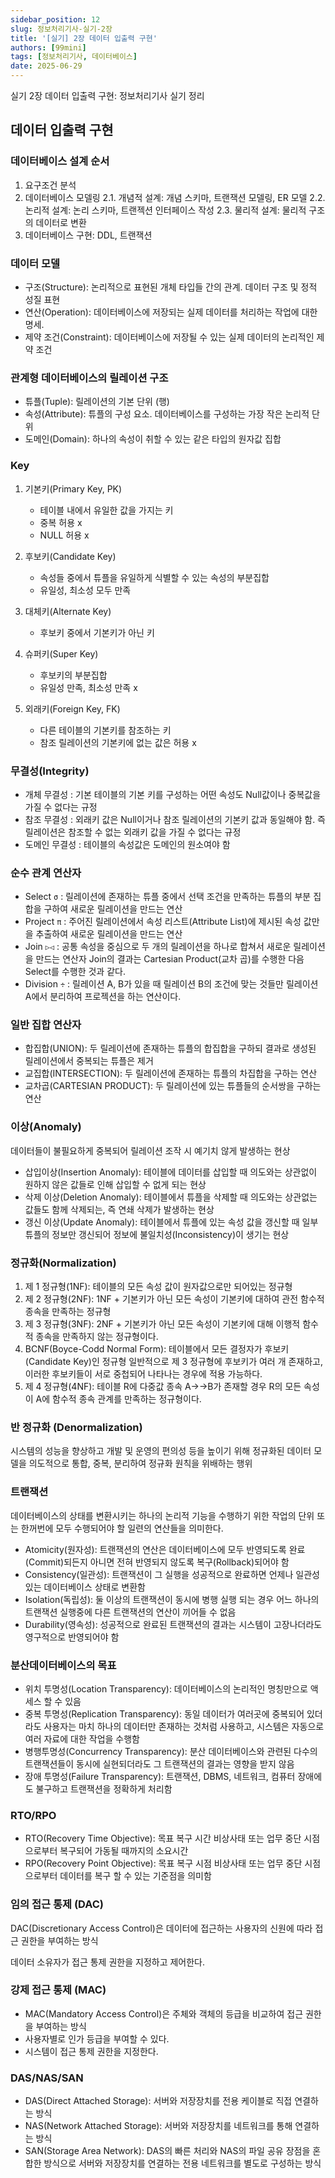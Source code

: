 ```yaml
---
sidebar_position: 12
slug: 정보처리기사-실기-2장
title: '[실기] 2장 데이터 입출력 구현'
authors: [99mini]
tags: [정보처리기사, 데이터베이스]
date: 2025-06-29
---
```


실기 2장 데이터 입출력 구현: 정보처리기사 실기 정리

<!-- truncate -->

## 데이터 입출력 구현

### 데이터베이스 설계 순서

1. 요구조건 분석
2. 데이터베이스 모델링
   2.1. 개념적 설계: 개념 스키마, 트랜잭션 모델링, ER 모델
   2.2. 논리적 설계: 논리 스키마, 트랜젝션 인터페이스 작성
   2.3. 물리적 설계: 물리적 구조의 데이터로 변환
3. 데이터베이스 구현: DDL, 트랜잭션

### 데이터 모델

- 구조(Structure): 논리적으로 표현된 개체 타입들 간의 관계. 데이터 구조 및 정적 성질 표현
- 연산(Operation): 데이터베이스에 저장되는 실제 데이터를 처리하는 작업에 대한 명세.
- 제약 조건(Constraint): 데이터베이스에 저장될 수 있는 실제 데이터의 논리적인 제약 조건

### 관계형 데이터베이스의 릴레이션 구조

- 튜플(Tuple): 릴레이션의 기본 단위 (행)
- 속성(Attribute): 튜플의 구성 요소. 데이터베이스를 구성하는 가장 작은 논리적 단위
- 도메인(Domain): 하나의 속성이 취할 수 있는 같은 타입의 원자값 집합

### Key

1. 기본키(Primary Key, PK)

   - 테이블 내에서 유일한 값을 가지는 키
   - 중복 허용 x
   - NULL 허용 x

2. 후보키(Candidate Key)

   - 속성들 중에서 튜플을 유일하게 식별할 수 있는 속성의 부분집합
   - 유일성, 최소성 모두 만족

3. 대체키(Alternate Key)

   - 후보키 중에서 기본키가 아닌 키

4. 슈퍼키(Super Key)

   - 후보키의 부분집합
   - 유일성 만족, 최소성 만족 x

5. 외래키(Foreign Key, FK)

   - 다른 테이블의 기본키를 참조하는 키
   - 참조 릴레이션의 기본키에 없는 값은 허용 x

### 무결성(Integrity)

- 개체 무결성 : 기본 테이블의 기본 키를 구성하는 어떤 속성도 Null값이나 중복값을 가질 수 없다는 규정
- 참조 무결성 : 외래키 값은 Null이거나 참조 릴레이션의 기본키 값과 동일해야 함. 즉 릴레이션은 참조할 수 없는 외래키 값을 가질 수 없다는 규정
- 도메인 무결성 : 테이블의 속성값은 도메인의 원소여야 함

### 순수 관계 연산자

- Select `σ` : 릴레이션에 존재하는 튜플 중에서 선택 조건을 만족하는 튜플의 부분 집합을 구하여 새로운 릴레이션을 만드는 연산
- Project `π` : 주어진 릴레이션에서 속성 리스트(Attribute List)에 제시된 속성 값만을 추출하여 새로운 릴레이션을 만드는 연산
- Join `▷◁` : 공통 속성을 중심으로 두 개의 릴레이션을 하나로 합쳐서 새로운 릴레이션을 만드는 연산자 Join의 결과는 Cartesian Product(교차 곱)를 수행한 다음 Select를 수행한 것과 같다.
- Division `÷` : 릴레이션 A, B가 있을 때 릴레이션 B의 조건에 맞는 것들만 릴레이션 A에서 분리하여 프로젝션을 하는 연산이다.

### 일반 집합 연산자

- 합집합(UNION): 두 릴레이션에 존재하는 튜플의 합집합을 구하되 결과로 생성된 릴레이션에서 중복되는 튜플은 제거
- 교집합(INTERSECTION): 두 릴레이션에 존재하는 튜플의 차집합을 구하는 연산
- 교차곱(CARTESIAN PRODUCT): 두 릴레이션에 있는 튜플들의 순서쌍을 구하는 연산

### 이상(Anomaly)

데이터들이 불필요하게 중복되어 릴레이션 조작 시 예기치 않게 발생하는 현상

- 삽입이상(Insertion Anomaly): 테이블에 데이터를 삽입할 때 의도와는 상관없이 원하지 않은 값들로 인해 삽입할 수 없게 되는 현상
- 삭제 이상(Deletion Anomaly): 테이블에서 튜플을 삭제할 때 의도와는 상관없는 값들도 함께 삭제되는, 즉 연쇄 삭제가 발생하는 현상
- 갱신 이상(Update Anomaly): 테이블에서 튜플에 있는 속성 값을 갱신할 때 일부 튜플의 정보만 갱신되어 정보에 불일치성(Inconsistency)이 생기는 현상

### 정규화(Normalization)

1. 제 1 정규형(1NF): 테이블의 모든 속성 값이 원자값으로만 되어있는 정규형
2. 제 2 정규형(2NF): 1NF + 기본키가 아닌 모든 속성이 기본키에 대하여 관전 함수적 종속을 만족하는 정규형
3. 제 3 정규형(3NF): 2NF + 기본키가 아닌 모든 속성이 기본키에 대해 이행적 함수적 종속을 만족하지 않는 정규형이다.
4. BCNF(Boyce-Codd Normal Form): 테이블에서 모든 결정자가 후보키(Candidate Key)인 정규형 일반적으로 제 3 정규형에 후보키가 여러 개 존재하고, 이러한 후보키들이 서로 중첩되어 나타나는 경우에 적용 가능하다.
5. 제 4 정규형(4NF): 테이블 R에 다중값 종속 A→→B가 존재할 경우 R의 모든 속성이 A에 함수적 종속 관계를 만족하는 정규형이다.

### 반 정규화 (Denormalization)

시스템의 성능을 향상하고 개발 및 운영의 편의성 등을 높이기 위해 정규화된 데이터 모델을 의도적으로 통합, 중복, 분리하여 정규화 원칙을 위배하는 행위

### 트랜잭션

데이터베이스의 상태를 변환시키는 하나의 논리적 기능을 수행하기 위한 작업의 단위 또는 한꺼번에 모두 수행되어야 할 일련의 연산들을 의미한다.

- Atomicity(원자성): 트랜잭션의 연산은 데이터베이스에 모두 반영되도록 완료(Commit)되든지 아니면 전혀 반영되지 않도록 복구(Rollback)되어야 함
- Consistency(일관성): 트랜잭션이 그 실행을 성공적으로 완료하면 언제나 일관성 있는 데이터베이스 상태로 변환함
- Isolation(독립성): 둘 이상의 트랜잭션이 동시에 병행 실행 되는 경우 어느 하나의 트랜잭션 실행중에 다른 트랜잭션의 연산이 끼어들 수 없음
- Durability(영속성): 성공적으로 완료된 트랜잭션의 결과는 시스템이 고장나더라도 영구적으로 반영되어야 함

### 분산데이터베이스의 목표

- 위치 투명성(Location Transparency): 데이터베이스의 논리적인 명칭만으로 액세스 할 수 있음
- 중복 투명성(Replication Transparency): 동일 데이터가 여러곳에 중복되어 있더라도 사용자는 마치 하나의 데이터만 존재하는 것처럼 사용하고, 시스템은 자동으로 여러 자료에 대한 작업을 수행함
- 병행투명성(Concurrency Transparency): 분산 데이터베이스와 관련된 다수의 트랜잭션들이 동시에 실현되더라도 그 트랜잭션의 결과는 영향을 받지 않음
- 장애 투명성(Failure Transparency): 트랜잭션, DBMS, 네트워크, 컴퓨터 장애에도 불구하고 트랜잭션을 정확하게 처리함

### RTO/RPO

- RTO(Recovery Time Objective): 목표 복구 시간 비상사태 또는 업무 중단 시점으로부터 복구되어 가동될 때까지의 소요시간
- RPO(Recovery Point Objective): 목표 복구 시점 비상사태 또는 업무 중단 시점으로부터 데이터를 복구 할 수 있는 기준점을 의미함

### 임의 접근 통제 (DAC)

DAC(Discretionary Access Control)은 데이터에 접근하는 사용자의 신원에 따라 접근 권한을 부여하는 방식

데이터 소유자가 접근 통제 권한을 지정하고 제어한다.

### 강제 접근 통제 (MAC)

- MAC(Mandatory Access Control)은 주체와 객체의 등급을 비교하여 접근 권한을 부여하는 방식
- 사용자별로 인가 등급을 부여할 수 있다.
- 시스템이 접근 통제 권한을 지정한다.

### DAS/NAS/SAN

- DAS(Direct Attached Storage): 서버와 저장장치를 전용 케이블로 직접 연결하는 방식
- NAS(Network Attached Storage): 서버와 저장장치를 네트워크를 통해 연결하는 방식
- SAN(Storage Area Network): DAS의 빠른 처리와 NAS의 파일 공유 장점을 혼합한 방식으로 서버와 저장장치를 연결하는 전용 네트워크를 별도로 구성하는 방식

